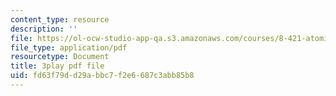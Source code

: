 ```yaml
---
content_type: resource
description: ''
file: https://ol-ocw-studio-app-qa.s3.amazonaws.com/courses/8-421-atomic-and-optical-physics-i-spring-2014/fd63f79dd29abbc7f2e6687c3abb85b8_nSxRp52JkKY.pdf
file_type: application/pdf
resourcetype: Document
title: 3play pdf file
uid: fd63f79d-d29a-bbc7-f2e6-687c3abb85b8
---
```

